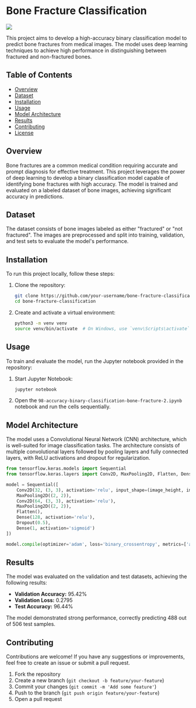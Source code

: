 # Bone Fracture Classification

![](https://www.mdpi.com/sensors/sensors-22-01285/article_deploy/html/images/sensors-22-01285-g020b.png)


This project aims to develop a high-accuracy binary classification model to predict bone fractures from medical images. The model uses deep learning techniques to achieve high performance in distinguishing between fractured and non-fractured bones.

## Table of Contents
- [Overview](#overview)
- [Dataset](#dataset)
- [Installation](#installation)
- [Usage](#usage)
- [Model Architecture](#model-architecture)
- [Results](#results)
- [Contributing](#contributing)
- [License](#license)

## Overview

Bone fractures are a common medical condition requiring accurate and prompt diagnosis for effective treatment. This project leverages the power of deep learning to develop a binary classification model capable of identifying bone fractures with high accuracy. The model is trained and evaluated on a labeled dataset of bone images, achieving significant accuracy in predictions.

## Dataset

The dataset consists of bone images labeled as either "fractured" or "not fractured". The images are preprocessed and split into training, validation, and test sets to evaluate the model's performance.

## Installation

To run this project locally, follow these steps:

1. Clone the repository:
    ```sh
    git clone https://github.com/your-username/bone-fracture-classification.git
    cd bone-fracture-classification
    ```

2. Create and activate a virtual environment:
    ```sh
    python3 -m venv venv
    source venv/bin/activate  # On Windows, use `venv\Scripts\activate`
    ```

## Usage

To train and evaluate the model, run the Jupyter notebook provided in the repository:

1. Start Jupyter Notebook:
    ```sh
    jupyter notebook
    ```

2. Open the `98-accuracy-binary-classification-bone-fracture-2.ipynb` notebook and run the cells sequentially.

## Model Architecture

The model uses a Convolutional Neural Network (CNN) architecture, which is well-suited for image classification tasks. The architecture consists of multiple convolutional layers followed by pooling layers and fully connected layers, with ReLU activations and dropout for regularization.

```python
from tensorflow.keras.models import Sequential
from tensorflow.keras.layers import Conv2D, MaxPooling2D, Flatten, Dense, Dropout

model = Sequential([
    Conv2D(32, (3, 3), activation='relu', input_shape=(image_height, image_width, num_channels)),
    MaxPooling2D((2, 2)),
    Conv2D(64, (3, 3), activation='relu'),
    MaxPooling2D((2, 2)),
    Flatten(),
    Dense(128, activation='relu'),
    Dropout(0.5),
    Dense(1, activation='sigmoid')
])

model.compile(optimizer='adam', loss='binary_crossentropy', metrics=['accuracy'])
```
## Results

The model was evaluated on the validation and test datasets, achieving the following results:

- **Validation Accuracy:** 95.42%
- **Validation Loss:** 0.2795
- **Test Accuracy:** 96.44%

The model demonstrated strong performance, correctly predicting 488 out of 506 test samples.

## Contributing

Contributions are welcome! If you have any suggestions or improvements, feel free to create an issue or submit a pull request.

1. Fork the repository
2. Create a new branch (`git checkout -b feature/your-feature`)
3. Commit your changes (`git commit -m 'Add some feature'`)
4. Push to the branch (`git push origin feature/your-feature`)
5. Open a pull request
